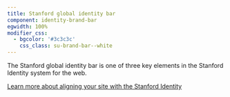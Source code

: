 ```yaml
---
title: Stanford global identity bar
component: identity-brand-bar
egwidth: 100%
modifier_css:
  - bgcolor: '#3c3c3c'
    css_class: su-brand-bar--white
---
```

The Stanford global identity bar is one of three key elements in the Stanford Identity system for the web.

[Learn more about aligning your site with the Stanford Identity](/page/brand-design-elements-brand/)
